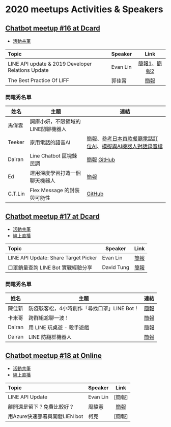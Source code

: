 # 2020 meetups Activities & Speakers

## [Chatbot meetup #16 at Dcard](https://chatbots.kktix.cc/events/meetup-016)
- [活動共筆](https://hackmd.io/@chatbot-tw/meetups-016)

| Topic                                              | Speaker  |                                                                                        Link                                                                                         |
|:-------------------------------------------------- | -------- |:-----------------------------------------------------------------------------------------------------------------------------------------------------------------------------------:|
| LINE API update &  2019 Developer Relations Update | Evan Lin | [簡報1](https://speakerdeck.com/line_developers_tw/line-api-introduction-20200115)、[簡報2](https://speakerdeck.com/line_developers_tw/line-taiwan-developer-relations-2019-update) |
| The Best Practice Of LIFF                          | 郭佳甯   |                                     [簡報](https://docs.google.com/presentation/d/1T8muJA2tZgUfBgRLd2K_Eurek_vtJXekcq5bc_96kfU/edit#slide=id.p)                                     |

### 閃電秀名單

| 姓名   | 主題               | 連結                        |
| ------ | ------------------ | --------------------------- |
|  馬偉雲  |  詞庫小妍，不限領域的LINE閒聊機器人                      |     |
|  Teeker | 家用電話的語音AI     |  [簡報](https://drive.google.com/file/d/1hobz1_TwT3Ag04xC_ifWxFg2rrQ6kkFd/view?usp=sharing)、[參考日本首款餐廳電話訂位AI](https://ithome.com.tw/people/135087)、[模擬與AI機器人對話錄音檔](https://drive.google.com/file/d/1xi5KKa4r2txlJLIDzQg0ZTp4i0gj73P4/view?usp=sharing)                     |
| Dairan | Line Chatbot 區塊鍊民調 | [簡報](https://drive.google.com/file/d/1K9FIzHnxuiKeUCCK1XNCB1ScBzHVM9o4/view?usp=sharing) [GitHub](https://github.com/luckscylla/block-poll) |
|   Ed   | 運用深度學習打造一個聊天機器人 | [簡報](https://docs.google.com/presentation/d/1vyuf5wUbPJUjKr79wi0QgWxlURvlNEO-jEaBByMUjak/edit?usp=sharing)                            |
| C.T.Lin| Flex Message 的封裝與可能性 | [GitHub](https://github.com/chentsulin/line-flex-ui)                             |


## [Chatbot meetup #17 at Dcard](https://chatbots.kktix.cc/events/meetup-017)
- [活動共筆](https://hackmd.io/@chatbot-tw/meetups-017)
- [線上直播](https://youtu.be/5Gx1ln-qYew)

| Topic                                | Speaker    |             Link             |
|:------------------------------------ | ---------- |:----------------------------:|
| LINE API Update: Share Target Picker | Evan Lin   | [簡報](https://speakerdeck.com/line_developers_tw/line-api-introduction-20200317) |
| 口罩銷量查詢 LINE Bot 實戰經驗分享   | David Tung | [簡報](http://arock.blob.core.windows.net/blogdata202003/20200317%20chatbot%20meetup-ppp.pdf)  |

### 閃電秀名單

| 姓名   | 主題                                        | 連結                                                                                                         |
| ------ | ------------------------------------------- | ------------------------------------------------------------------------------------------------------------ |
| 陳佳新 | 防疫駭客松，4小時創作「尋找口罩」LINE Bot！ | [簡報](https://www.slideshare.net/jarsing/20200317-findingmask-linebot/)                                     |
| 卡米哥 | 跨群組尬聊一波！                            | [簡報](https://docs.google.com/presentation/d/1YrrEwwvdDFbNbG2flmdUQK_ML88yBt_fjrPOm3yT_9k/edit?usp=sharing) |
| Dairan | 用 LINE 玩桌遊 - 殺手遊戲                   | [簡報](https://drive.google.com/open?id=1pYrdVZtoKwTalOFGcnRs3R4emf3dwaZs)                                   |
| Dairan | LINE 防翻群機器人                           | [簡報](https://drive.google.com/open?id=1ek4Vpsa3p856zdkWKPiHZEmA6r226PoU)                                   |


## [Chatbot meetup #18 at Online](https://chatbots.kktix.cc/events/meetup-018)
- [活動共筆](https://hackmd.io/@chatbot-tw/meetups-018)
- [線上直播](https://youtu.be/zV1r1I_ix8w)

| Topic                                | Speaker    |             Link             |
|:------------------------------------ | ---------- |:----------------------------:|
| LINE API Update | Evan Lin   | [簡報] |
| 離開還是留下？免費比較好？  | 周駿憲| [簡報](https://drive.google.com/file/d/1XGowMmr614G3Tx2DW6N9uvwrVseVHpTL/view?usp=sharing)  |
| 用Azure快速部署與開發LIEN bot | 柯克| [簡報] |

